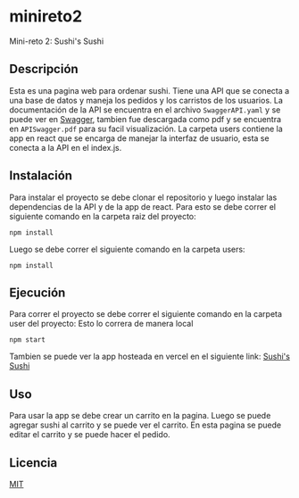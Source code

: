 # minireto2
Mini-reto 2: Sushi's Sushi

## Descripción
Esta es una pagina web para ordenar sushi. Tiene una API que se conecta a una base de datos y maneja los pedidos y los carristos de los usuarios. La documentación de la API se encuentra en el archivo `SwaggerAPI.yaml` y se puede ver en [Swagger](https://editor.swagger.io/), tambien fue descargada como pdf y se encuentra en `APISwagger.pdf` para su facil visualización.
La carpeta users contiene la app en react que se encarga de manejar la interfaz de usuario, esta se conecta a la API en el index.js. 

## Instalación
Para instalar el proyecto se debe clonar el repositorio y luego instalar las dependencias de la API y de la app de react. Para esto se debe correr el siguiente comando en la carpeta raiz del proyecto:
```
npm install
```
Luego se debe correr el siguiente comando en la carpeta users:
```
npm install
```
## Ejecución

Para correr el proyecto se debe correr el siguiente comando en la carpeta user del proyecto:
Esto lo correra de manera local 
```
npm start
```
Tambien se puede ver la app hosteada en vercel en el siguiente link: [Sushi's Sushi](`https://test-ten-nu-72.vercel.app/`)

## Uso
Para usar la app se debe crear un carrito en la pagina. Luego se puede agregar sushi al carrito y se puede ver el carrito. En esta pagina se puede editar el carrito y se puede hacer el pedido. 
## Licencia
[MIT](https://choosealicense.com/licenses/mit/)



